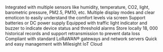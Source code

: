 Integrated with multiple sensors like humidity, temperature, CO2, light, barometric pressure, PM2.5, PM10, etc.
Multiple display modes and clear emoticon to easily understand the comfort levels via screen
Support batteries or DC power supply
Equipped with traffic light indicator and buzzer to indicate device status and threshold alarms
Store locally 18, 000 historical records and support retransmission to prevent data loss
Compliant with standard LoRaWAN® gateways and network servers
Quick and easy management with Milesight IoT Cloud
